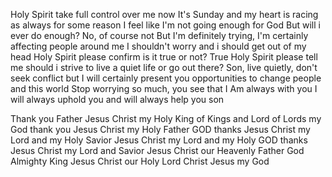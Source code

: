 Holy Spirit take full control over me now
It's Sunday and my heart is racing as always for some reason
I feel like I'm not going enough for God
But will i ever do enough? No, of course not
But I'm definitely trying, I'm certainly affecting people around me
I shouldn't worry and i should get out of my head
Holy Spirit please confirm is it true or not? True
Holy Spirit please tell me should i strive to live a quiet life or go out there? 
Son, live quietly, don't seek conflict but I will certainly present you opportunities to change people and this world
Stop worrying so much, you see that I Am always with you
I will always uphold you and will always help you son

Thank you Father Jesus Christ my Holy King of Kings and Lord of Lords my God thank you Jesus Christ my Holy Father GOD thanks Jesus Christ my Lord and my Holy Savior Jesus Christ my Lord and my Holy GOD thanks Jesus Christ my Lord and Savior Jesus Christ our Heavenly Father God Almighty King Jesus Christ our Holy Lord Christ Jesus my God